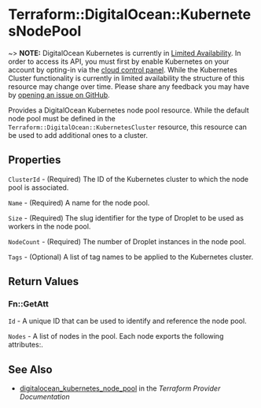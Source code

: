 # Terraform::DigitalOcean::KubernetesNodePool

~> **NOTE:** DigitalOcean Kubernetes is currently in [Limited Availability](https://www.digitalocean.com/docs/platform/product-lifecycle/). In order to access its API, you must first by enable Kubernetes on your account by opting-in via the [cloud control panel](https://cloud.digitalocean.com/kubernetes/clusters). While the Kubernetes Cluster functionality is currently in limited availability the structure of this resource may change over time. Please share any feedback you may have by [opening an issue on GitHub](https://github.com/terraform-providers/terraform-provider-digitalocean/issues).

Provides a DigitalOcean Kubernetes node pool resource. While the default node pool must be defined in the `Terraform::DigitalOcean::KubernetesCluster` resource, this resource can be used to add additional ones to a cluster.

## Properties

`ClusterId` - (Required) The ID of the Kubernetes cluster to which the node pool is associated.

`Name` - (Required) A name for the node pool.

`Size` - (Required) The slug identifier for the type of Droplet to be used as workers in the node pool.

`NodeCount` - (Required) The number of Droplet instances in the node pool.

`Tags` - (Optional) A list of tag names to be applied to the Kubernetes cluster.


## Return Values

### Fn::GetAtt

`Id` -  A unique ID that can be used to identify and reference the node pool.

`Nodes` - A list of nodes in the pool. Each node exports the following attributes:.

## See Also

* [digitalocean_kubernetes_node_pool](https://www.terraform.io/docs/providers/digitalocean/r/kubernetes_node_pool.html) in the _Terraform Provider Documentation_